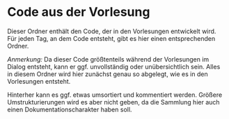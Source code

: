 # Code aus der Vorlesung

Dieser Ordner enthält den Code, der in den Vorlesungen entwickelt wird.
Für jeden Tag, an dem Code entsteht, gibt es hier einen entsprechenden Ordner.

*Anmerkung:*
Da dieser Code größtenteils während der Vorlesungen im Dialog entsteht,
kann er ggf. unvollständig oder unübersichtlich sein.
Alles in diesem Ordner wird hier zunächst genau so abgelegt,
wie es in den Vorlesungen entsteht.

Hinterher kann es ggf. etwas umsortiert und kommentiert werden.
Größere Umstrukturierungen wird es aber nicht geben, da die Sammlung hier auch
einen Dokumentationscharakter haben soll.

